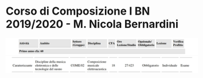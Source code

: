 Corso di Composizione I BN 2019/2020 - M. Nicola Bernardini
==========

<img src="https://github.com/SMERM/BN-Velitchkova/blob/master/Programma%20di%20studi/intestazione.jpeg" length="1400">

<img src="https://github.com/SMERM/BN-Velitchkova/blob/master/Programma%20di%20studi/composizione_IBN.jpeg" length="800">
